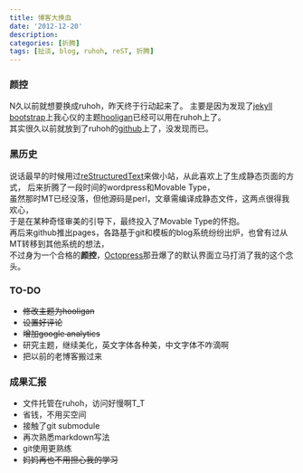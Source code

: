 ```yaml
---
title: 博客大换血
date: '2012-12-20'
description:
categories: [折腾]
tags: [扯淡, blog, ruhoh, reST, 折腾]
---
```


### 颜控
N久以前就想要换成ruhoh，昨天终于行动起来了。
主要是因为发现了[jekyll bootstrap](http://jekyllbootstrap.com/)上我心仪的主题[hooligan](http://themes.jekyllbootstrap.com/preview/hooligan/)已经可以用在ruhoh上了。  
其实很久以前就放到了ruhoh的[github](https://github.com/ruhoh/hooligan)上了，没发现而已。

### 黑历史
说话最早的时候用过[reStructuredText](http://docutils.sourceforge.net/rst.html)来做小站，从此喜欢上了生成静态页面的方式，
后来折腾了一段时间的wordpress和Movable Type，  
虽然那时MT已经没落，但他源码是perl，文章需编译成静态文件，这两点很得我欢心，  
于是在某种奇怪审美的引导下，最终投入了Movable Type的怀抱。  
再后来github推出pages，各路基于git和模板的blog系统纷纷出炉，也曾有过从MT转移到其他系统的想法，  
不过身为一个合格的**颜控**，[Octopress](http://octopress.org/)那丑爆了的默认界面立马打消了我的这个念头。

### TO-DO
* <del>修改主题为hooligan</del>
* <del>设置好评论</del>
* <del>增加google analytics</del>
* 研究主题，继续美化，英文字体各种美，中文字体不咋滴啊
* 把以前的老博客搬过来

### 成果汇报
* 文件托管在ruhoh，访问好慢啊T_T
* 省钱，不用买空间
* 接触了git submodule
* 再次熟悉markdown写法
* git使用更熟练
* <del>妈妈再也不用担心我的学习</del>
